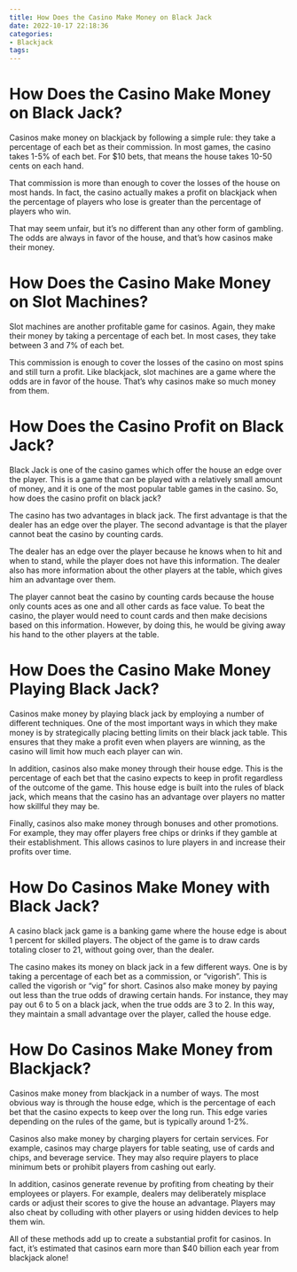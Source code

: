 ```yaml
---
title: How Does the Casino Make Money on Black Jack
date: 2022-10-17 22:18:36
categories:
- Blackjack
tags:
---
```



#  How Does the Casino Make Money on Black Jack?

Casinos make money on blackjack by following a simple rule: they take a percentage of each bet as their commission. In most games, the casino takes 1-5% of each bet. For $10 bets, that means the house takes 10-50 cents on each hand.

That commission is more than enough to cover the losses of the house on most hands. In fact, the casino actually makes a profit on blackjack when the percentage of players who lose is greater than the percentage of players who win.

That may seem unfair, but it’s no different than any other form of gambling. The odds are always in favor of the house, and that’s how casinos make their money.

# How Does the Casino Make Money on Slot Machines?

Slot machines are another profitable game for casinos. Again, they make their money by taking a percentage of each bet. In most cases, they take between 3 and 7% of each bet.

This commission is enough to cover the losses of the casino on most spins and still turn a profit. Like blackjack, slot machines are a game where the odds are in favor of the house. That’s why casinos make so much money from them.

#  How Does the Casino Profit on Black Jack?

Black Jack is one of the casino games which offer the house an edge over the player. This is a game that can be played with a relatively small amount of money, and it is one of the most popular table games in the casino. So, how does the casino profit on black jack?

The casino has two advantages in black jack. The first advantage is that the dealer has an edge over the player. The second advantage is that the player cannot beat the casino by counting cards.

The dealer has an edge over the player because he knows when to hit and when to stand, while the player does not have this information. The dealer also has more information about the other players at the table, which gives him an advantage over them.

The player cannot beat the casino by counting cards because the house only counts aces as one and all other cards as face value. To beat the casino, the player would need to count cards and then make decisions based on this information. However, by doing this, he would be giving away his hand to the other players at the table.

#  How Does the Casino Make Money Playing Black Jack?

Casinos make money by playing black jack by employing a number of different techniques. One of the most important ways in which they make money is by strategically placing betting limits on their black jack table. This ensures that they make a profit even when players are winning, as the casino will limit how much each player can win.

In addition, casinos also make money through their house edge. This is the percentage of each bet that the casino expects to keep in profit regardless of the outcome of the game. This house edge is built into the rules of black jack, which means that the casino has an advantage over players no matter how skillful they may be.

Finally, casinos also make money through bonuses and other promotions. For example, they may offer players free chips or drinks if they gamble at their establishment. This allows casinos to lure players in and increase their profits over time.

#  How Do Casinos Make Money with Black Jack?

A casino black jack game is a banking game where the house edge is about 1 percent for skilled players. The object of the game is to draw cards totaling closer to 21, without going over, than the dealer.

The casino makes its money on black jack in a few different ways. One is by taking a percentage of each bet as a commission, or “vigorish”. This is called the vigorish or “vig” for short. Casinos also make money by paying out less than the true odds of drawing certain hands. For instance, they may pay out 6 to 5 on a black jack, when the true odds are 3 to 2. In this way, they maintain a small advantage over the player, called the house edge.

#  How Do Casinos Make Money from Blackjack?

Casinos make money from blackjack in a number of ways. The most obvious way is through the house edge, which is the percentage of each bet that the casino expects to keep over the long run. This edge varies depending on the rules of the game, but is typically around 1-2%.

Casinos also make money by charging players for certain services. For example, casinos may charge players for table seating, use of cards and chips, and beverage service. They may also require players to place minimum bets or prohibit players from cashing out early.

In addition, casinos generate revenue by profiting from cheating by their employees or players. For example, dealers may deliberately misplace cards or adjust their scores to give the house an advantage. Players may also cheat by colluding with other players or using hidden devices to help them win.

All of these methods add up to create a substantial profit for casinos. In fact, it’s estimated that casinos earn more than $40 billion each year from blackjack alone!